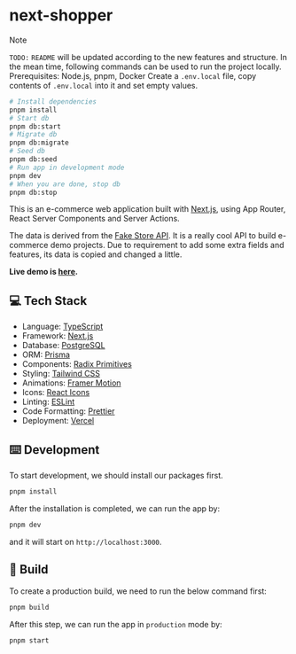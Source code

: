 # next-shopper

> [!NOTE]
>
> `TODO:` `README` will be updated according to the new features and structure.
> In the mean time, following commands can be used to run the project locally.
> Prerequisites: Node.js, pnpm, Docker
> Create a `.env.local` file, copy contents of `.env.local` into it and set empty values.
>
> ```bash
> # Install dependencies
> pnpm install
> # Start db
> pnpm db:start
> # Migrate db
> pnpm db:migrate
> # Seed db
> pnpm db:seed
> # Run app in development mode
> pnpm dev
> # When you are done, stop db
> pnpm db:stop
> ```

This is an e-commerce web application built with [Next.js](https://nextjs.org/), using App Router, React Server Components and Server Actions.

The data is derived from the [Fake Store API](https://fakestoreapi.com/). It is a really cool API to build e-commerce demo projects. Due to requirement to add some extra fields and features, its data is copied and changed a little.

**Live demo is [here](https://next-shopper.vercel.app/).**

## 💻 Tech Stack

- Language: [TypeScript](https://www.typescriptlang.org/)
- Framework: [Next.js](https://nextjs.org/)
- Database: [PostgreSQL](https://www.postgresql.org/)
- ORM: [Prisma](https://www.prisma.io/)
- Components: [Radix Primitives](https://www.radix-ui.com/primitives)
- Styling: [Tailwind CSS](https://tailwindcss.com/)
- Animations: [Framer Motion](https://www.framer.com/motion/)
- Icons: [React Icons](https://react-icons.github.io/react-icons/)
- Linting: [ESLint](https://eslint.org/)
- Code Formatting: [Prettier](https://prettier.io/)
- Deployment: [Vercel](https://vercel.com/)

## ⌨️ Development

To start development, we should install our packages first.

```bash
pnpm install
```

After the installation is completed, we can run the app by:

```bash
pnpm dev
```

and it will start on `http://localhost:3000`.

## 🚀 Build

To create a production build, we need to run the below command first:

```bash
pnpm build
```

After this step, we can run the app in `production` mode by:

```bash
pnpm start
```
